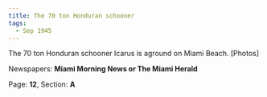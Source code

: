 ```yaml
---  
title: The 70 ton Honduran schooner  
tags:  
  - Sep 1945  
---  
```

  
The 70 ton Honduran schooner Icarus is aground on Miami Beach. [Photos]  
  
Newspapers: **Miami Morning News or The Miami Herald**  
  
Page: **12**, Section: **A** 
